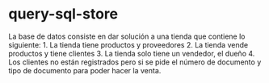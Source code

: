 # query-sql-store
La base de datos consiste en dar solución a una tienda que contiene lo siguiente: 1. La tienda tiene productos y proveedores 2. La tienda vende productos y tiene clientes 3. La tienda solo tiene un vendedor, el dueño 4. Los clientes no están registrados pero si se pide el número de documento y tipo de documento para poder hacer la venta.  
